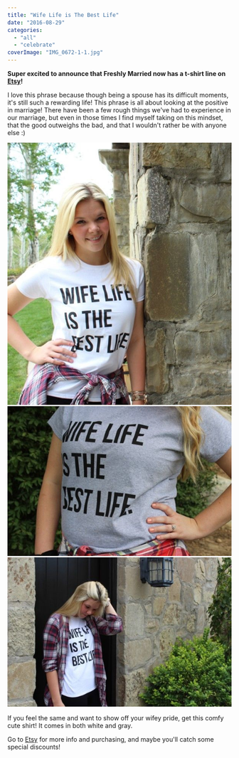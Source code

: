 ```yaml
---
title: "Wife Life is The Best Life"
date: "2016-08-29"
categories: 
  - "all"
  - "celebrate"
coverImage: "IMG_0672-1-1.jpg"
---
```


**Super excited to announce that Freshly Married now has a t-shirt line on [Etsy](https://www.etsy.com/shop/FreshlyMarried?ref=hdr_shop_menu)!**

I love this phrase because though being a spouse has its difficult moments, it's still such a rewarding life! This phrase is all about looking at the positive in marriage! There have been a few rough things we've had to experience in our marriage, but even in those times I find myself taking on this mindset, that the good outweighs the bad, and that I wouldn't rather be with anyone else :)

![wife life, wife life is the best life, the best life, mom life is the best life, wifey shirts, wife tshirt, wifey tshirts, wifey products, wifey apparel, freshly married shirts, marriage advice, marriage help, marriage inspiration, anniversary gifts, newlywed gifts](images/IMG_0694-2.jpg) ![IMG_0679](images/IMG_0679.jpg)![wife life, wife life is the best life, the best life, mom life is the best life, wifey shirts, wife tshirt, wifey tshirts, wifey products, wifey apparel, freshly married shirts, marriage advice, marriage help, marriage inspiration, anniversary gifts, newlywed gifts](images/IMG_0663.jpg)

If you feel the same and want to show off your wifey pride, get this comfy cute shirt! It comes in both white and gray.

Go to [Etsy](https://www.etsy.com/shop/FreshlyMarried?ref=hdr_shop_menu) for more info and purchasing, and maybe you'll catch some special discounts!
